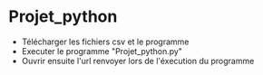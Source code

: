 # Projet_python
- Télécharger les fichiers csv et le programme
- Executer le programme "Projet_python.py"
- Ouvrir ensuite l'url renvoyer lors de l'éxecution du programme
